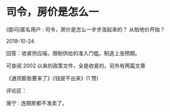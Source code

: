 # 司令，房价是怎么一

(提问)匿名用户 : 司令，房价是怎么一步步涨起来的？ 从拍地价开始？

2018-10-24

回答：收紧供应端，限制供给的准入门槛，制造上涨预期。

可查阅 2002 以来的政策文件，全是收紧的。另外有两篇文章

《通货膨胀要来了》《钱提不出来》(1 赞)

评论区：

唐宁 : 连期房都不准卖了。